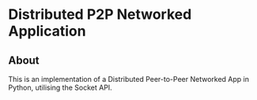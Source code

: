 
# Distributed P2P Networked Application
## About
This is an implementation of a Distributed Peer-to-Peer Networked App in Python, utilising the Socket API.




